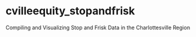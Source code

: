 # cvilleequity_stopandfrisk
Compiling and Visualizing Stop and Frisk Data in the Charlottesville Region
